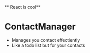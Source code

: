** React is cool**


# ContactManager
* Manages you contact effectiently
* Like a todo list but for your contacts
